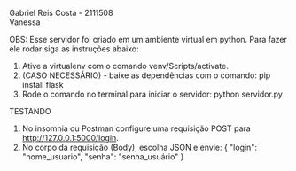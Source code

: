 Gabriel Reis Costa - 2111508 <br>
Vanessa

OBS: Esse servidor foi criado em um ambiente virtual em python. Para fazer ele rodar siga as instruções abaixo:
1. Ative a virtualenv com o comando venv/Scripts/activate.
2. (CASO NECESSÁRIO) - baixe as dependências com o comando: pip install flask
3. Rode o comando no terminal para iniciar o servidor: python servidor.py

TESTANDO
1. No insomnia ou Postman configure uma requisição POST para http://127.0.0.1:5000/login.
2. No corpo da requisição (Body), escolha JSON e envie:
        {
            "login": "nome_usuario",
            "senha": "senha_usuário"
        }
        
